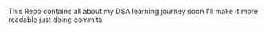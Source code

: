This Repo contains all about my DSA learning journey
soon I'll make it more readable 
just doing commits 

